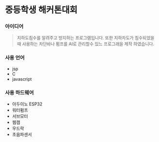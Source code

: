 # 중등학생 해커톤대회
### 아이디어
>지하도침수를 알려주고 방지하는 프로그램입니다. 또한 지하차도가 침수되었을때 사용하는 차단바나 펌프를 AI로 관리할수 있느 프로그래을 제작 하였습니다.

### 사용 언어
* jsp
* C
* javascript

### 사용 하드웨어
* 아두이노 ESP32
* 워터펌프
* 서브모터
* 웹캠
* 우드락
* 초음파센서
